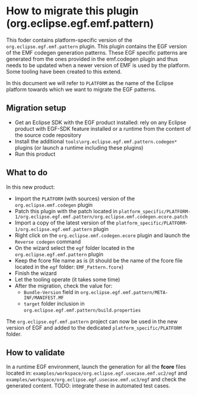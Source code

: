 # How to migrate this plugin (org.eclipse.egf.emf.pattern)

This foder contains platform-specific version of the `org.eclipse.egf.emf.pattern` plugin.
This plugin contains the EGF version of the EMF codegen generation patterns. These EGF specific 
patterns are generated from the ones provided in the emf.codegen plugin and thus needs to be updated 
when a newer version of EMF is used by the platform. Some tooling have been created to this extend.

In this document we will refer to `PLATFORM` as the name of the Eclipse platform towards which we
want to migrate the EGF patterns.

## Migration setup

- Get an Eclipse SDK with the EGF product installed: rely on any Eclipse product with EGF-SDK feature installed or a runtime from the content of the source code repository
- Install the additional `tools\org.eclipse.egf.emf.pattern.codegen*` plugins (or launch a runtime including these plugins)
- Run this product

## What to do

In this new product:
- Import the `PLATFORM` (with sources) version of the `org.eclipse.emf.codegen` plugin
- Patch this plugin with the patch located in `platform_specific/PLATFORM-1/org.eclipse.egf.emf.pattern/org.eclipse.emf.codegen.ecore.patch`
- Import a copy of the latest version of the `platform_specific/PLATFORM-1/org.eclipse.egf.emf.pattern` plugin
- Right click on the `org.eclipse.emf.codegen.ecore` plugin and launch the `Reverse codegen` command
- On the wizard select the `egf` folder located in the `org.eclipse.egf.emf.pattern` plugin
- Keep the fcore file name as is (it should be the name of the fcore file located in the `egf` folder: `EMF_Pattern.fcore`)
- Finish the wizard
- Let the tooling operate (it takes some time)
- After the migration, check the value for:
  - `Bundle-Version` field in `org.eclipse.egf.emf.pattern/META-INF/MANIFEST.MF`
  - `target` folder inclusion in `org.eclipse.egf.emf.pattern/build.properties`

The `org.eclipse.egf.emf.pattern` project can now be used in the new version of EGF and added to the dedicated `platform_specific/PLATFORM` folder.

## How to validate

In a runtime EGF environment, launch the generation for all the **fcore** files located in: `examples/workspace/org.eclipse.egf.usecase.emf.uc2/egf` and `examples/workspace/org.eclipse.egf.usecase.emf.uc3/egf` and check the generated content. TODO: integrate these in automated test cases.